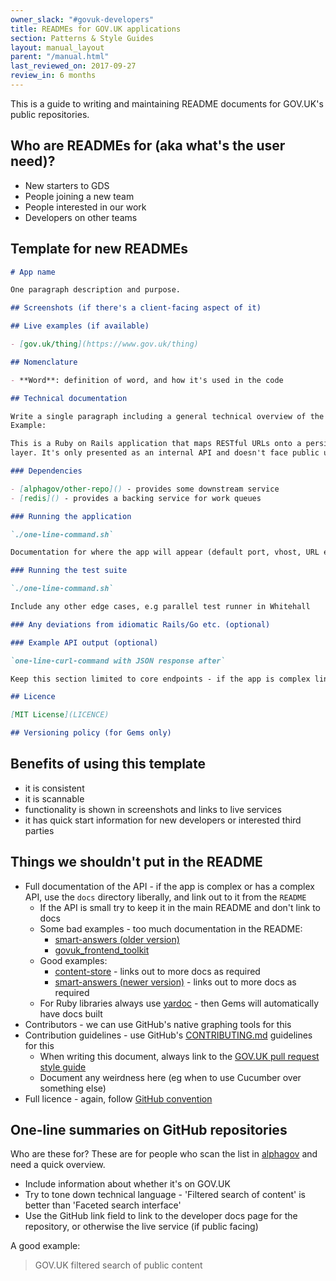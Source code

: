 ```yaml
---
owner_slack: "#govuk-developers"
title: READMEs for GOV.UK applications
section: Patterns & Style Guides
layout: manual_layout
parent: "/manual.html"
last_reviewed_on: 2017-09-27
review_in: 6 months
---
```


This is a guide to writing and maintaining README documents for GOV.UK's public repositories.

## Who are READMEs for (aka what's the user need)?

- New starters to GDS
- People joining a new team
- People interested in our work
- Developers on other teams

## Template for new READMEs

```markdown
# App name

One paragraph description and purpose.

## Screenshots (if there's a client-facing aspect of it)

## Live examples (if available)

- [gov.uk/thing](https://www.gov.uk/thing)

## Nomenclature

- **Word**: definition of word, and how it's used in the code

## Technical documentation

Write a single paragraph including a general technical overview of the app.
Example:

This is a Ruby on Rails application that maps RESTful URLs onto a persistence
layer. It's only presented as an internal API and doesn't face public users.

### Dependencies

- [alphagov/other-repo]() - provides some downstream service
- [redis]() - provides a backing service for work queues

### Running the application

`./one-line-command.sh`

Documentation for where the app will appear (default port, vhost, URL etc).

### Running the test suite

`./one-line-command.sh`

Include any other edge cases, e.g parallel test runner in Whitehall

### Any deviations from idiomatic Rails/Go etc. (optional)

### Example API output (optional)

`one-line-curl-command with JSON response after`

Keep this section limited to core endpoints - if the app is complex link out to `/docs`.

## Licence

[MIT License](LICENCE)

## Versioning policy (for Gems only)

```

## Benefits of using this template

- it is consistent
- it is scannable
- functionality is shown in screenshots and links to live services
- it has quick start information for new developers or interested third parties

## Things we shouldn't put in the README

- Full documentation of the API - if the app is complex or has a complex API, use the `docs` directory liberally, and link out to it from the `README`
  - If the API is small try to keep it in the main README and don't link to docs
  - Some bad examples - too much documentation in the README:
    - [smart-answers (older version)](https://github.com/alphagov/smart-answers/blob/06dfeb854ec9728374186a2e37c1eb62a5aaa49a/README.md)
    - [govuk_frontend_toolkit](https://github.com/alphagov/govuk_frontend_toolkit/blob/edd834de8d2f4e854475f5d226aa0cd260795cef/README.md)
  - Good examples:
    - [content-store](https://github.com/alphagov/content-store/blob/b244620f505f248fc93d8556eedad14b5cba1187/README.md) - links out to more docs as required
    - [smart-answers (newer version)](https://github.com/alphagov/smart-answers/blob/c0b4580d18ccc5004abfa7015017d26e1a73f2aa/README.md) - links out to more docs as required
  - For Ruby libraries always use [yardoc](http://yardoc.org/) - then Gems will automatically have docs built
- Contributors - we can use GitHub's native graphing tools for this
- Contribution guidelines - use GitHub's [CONTRIBUTING.md](https://help.github.com/articles/setting-guidelines-for-repository-contributors/) guidelines for this
  - When writing this document, always link to the [GOV.UK pull request style guide](https://github.com/alphagov/styleguides/blob/master/pull-requests.md)
  - Document any weirdness here (eg when to use Cucumber over something else)
- Full licence - again, follow [GitHub convention](https://help.github.com/articles/open-source-licensing/#where-does-the-license-live-on-my-repository)

## One-line summaries on GitHub repositories

Who are these for? These are for people who scan the list in [alphagov](https://github.com/alphagov/) and need a quick overview.

- Include information about whether it's on GOV.UK
- Try to tone down technical language - 'Filtered search of content' is better than 'Faceted search interface'
- Use the GitHub link field to link to the developer docs page for the repository, or otherwise the live service (if public facing)

A good example:

> GOV.UK filtered search of public content
